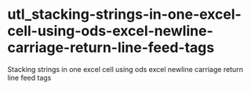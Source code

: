 # utl_stacking-strings-in-one-excel-cell-using-ods-excel-newline-carriage-return-line-feed-tags
Stacking strings in one excel cell using ods excel newline carriage return line feed tags
